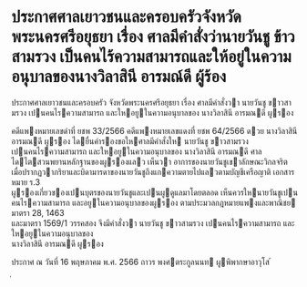 
# ประกาศศาลเยาวชนและครอบครัวจังหวัดพระนครศรีอยุธยา เรื่อง ศาลมีคำสั่งว่านายวันชู ข้าวสามรวง เป็นคนไร้ความสามารถและให้อยู่ในความอนุบาลของนางวิลาสินี อารมณ์ดี ผู้ร้อง
      
      

      
      

ประกาศศาลเยาวชนและครอบครัว 
จังหวัดพระนครศรีอยุธยา 
เรื่อง   ศาลมีคําสั่งวา  นายวันชู  ขาวสามรวง  เปนคนไรความสามารถ 
และใหอยูในความอนุบาลของ  นางวิลาสินี  อารมณดี  ผูรอง 
 
 
คดีแพงหมายเลขดําที่  ยชพ 33/2566 
คดีแพงหมายเลขแดงที่  ยชพ 64/2566 
ดวย  นางวิลาสินี  อารมณดี  ผูรอง  ไดยื่นคํารองขอใหศาลมีคําสั่งให  นายวันชู  ขาวสามรวง   
เปนคนไรความสามารถ  และใหอยูในความอนุบาลของ  นางวิลาสินี  อารมณดี 
ศาลไดไตสวนพยานหลักฐานของผูรองแลว  เห็นวา  อาการของนายวันชูเขาลักษณะวิกลจริต   
เมื่อปรากฏวาภริยาและบิดามารดาของนายวันชูถึงแกความตายไปแลวตามบัญชีเครือญาติ  เอกสารหมาย  ร.3   
ผูรองเกี่ยวของเปนบุตรของนายวันชูและเปนผูดูแลมาโดยตลอด  เห็นควรใหนายวันชูเปนคนไรความสามารถ 
และอยูในความอนุบาลของผูรอง  ตามประมวลกฎหมายแพงและพาณิชย  มาตรา  28,  1463   
และมาตรา     1569/1  วรรคสอง 
จึงมีคําสั่งวา  นายวันชู  ขาวสามรวง  เปนคนไรความสามารถ  และใหอยูในความอนุบาลของ  
นางวิลาสินี     อารมณดี  ผูรอง 
 
ประกาศ  ณ  วันที่  16  พฤษภาคม  พ.ศ.  2566 
ถาวร  พงศตระกูลนนท 
ผูพิพากษาอาวุโส 
้
 
่
 